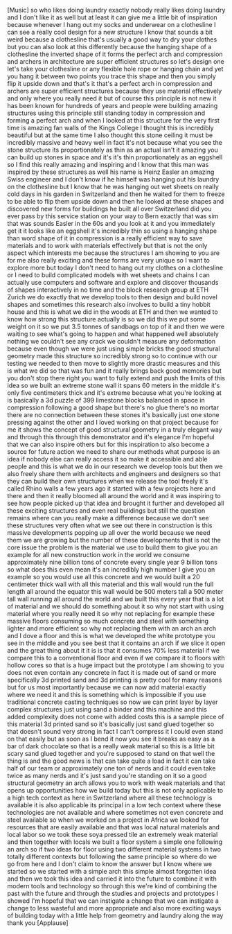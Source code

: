 
[Music]
so who likes doing laundry exactly
nobody really likes doing laundry and I
don&#39;t like it as well but at least it
can give me a little bit of inspiration
because whenever I hang out my socks and
underwear on a clothesline I can see a
really cool design for a new structure I
know that sounds a bit weird because a
clothesline
that&#39;s usually a good way to dry your
clothes but you can also look at this
differently because the hanging shape of
a clothesline the inverted shape of it
forms the perfect arch and compression
and archers in architecture are super
efficient structures so let&#39;s design one
let&#39;s take your clothesline or any
flexible hole rope or hanging chain and
yet you hang it between two points you
trace this shape and then you simply
flip it upside down and that&#39;s it that&#39;s
a perfect arch in compression and
archers are super efficient structures
because they use material effectively
and only where you really need it but of
course this principle is not new it has
been known for hundreds of years and
people were building amazing structures
using this principle still standing
today in compression and forming a
perfect arch and when I looked at this
structure for the very first time is
amazing fan walls of the Kings College I
thought this is incredibly beautiful but
at the same time I also thought this
stone ceiling it must be incredibly
massive and heavy
well in fact it&#39;s not because what you
see the stone structure its
proportionately as thin as an actual
isn&#39;t it amazing you can build up stones
in space and it&#39;s it&#39;s thin
proportionately as an eggshell so I find
this really amazing and inspiring and I
know that this man was inspired by these
structures as well
his name is Heinz Easler an amazing
Swiss engineer and I don&#39;t know if he
himself was hanging out his laundry on
the clothesline but I know that he was
hanging out wet sheets on really cold
days in his garden in Switzerland and
then he waited for them to freeze to be
able to flip them upside down and then
he looked at these shapes and discovered
new forms for buildings he built all
over Switzerland
did you ever pass by this service
station on your way to Bern
exactly that was sim that was sounds
Easler in the 60s and you look at it and
you immediately get it it looks like an
eggshell it&#39;s incredibly thin so using a
hanging shape than word shape of it in
compression is a really efficient way to
save materials and to work with
materials effectively but that is not
the only aspect which interests me
because the structures I am showing to
you are for me also really exciting and
these forms are very unique so I want to
explore more but today I don&#39;t need to
hang out my clothes on a clothesline or
I need to build complicated models with
wet sheets and chains I can actually use
computers and software and explore and
discover thousands of shapes
interactively in no time and the block
research group at ETH Zurich we do
exactly that we develop tools to then
design and build novel shapes
and sometimes this research also
involves to build a tiny hobbit house
and this is what we did in the woods at
ETH and then we wanted to know how
strong this structure actually is so we
did this we put some weight on it so we
put 3.5 tonnes of sandbags on top of it
and then we were waiting to see what&#39;s
going to happen and what happened
well absolutely nothing we couldn&#39;t see
any crack we couldn&#39;t measure any
deformation because even though we were
just using simple bricks the good
structural geometry made this structure
so incredibly strong so to continue with
our testing we needed to then move to
slightly more drastic measures and this
is what we did so that was fun and it
really brings back good memories but you
don&#39;t stop there right you want to fully
extend and push the limits of this idea
so we built an extreme stone wall
it spans 60 meters in the middle it&#39;s
only five centimeters thick and it&#39;s
extreme because what you&#39;re looking at
is basically a 3d puzzle of 399
limestone blocks balanced in space in
compression following a good shape but
there&#39;s no glue there&#39;s no mortar there
are no connection between these stones
it&#39;s basically just one stone pressing
against the other and I loved working on
that project because for me it shows the
concept of good structural geometry in a
truly elegant way and through this
through this demonstrator and it&#39;s
elegance I&#39;m hopeful that we can also
inspire others but for this inspiration
to also become a source for future
action we need to share our methods what
purpose is an idea
if nobody else can really access it so
make it accessible and able people and
this is what we do in our research we
develop tools but then we also freely
share them with architects and engineers
and designers so that they can build
their own structures when we release the
tool freely
it&#39;s called Rhino walls a few years ago
it started with a few projects here and
there and then it really bloomed all
around the world and it was inspiring to
see how people picked up that idea and
brought it further and developed all
these exciting structures and even real
buildings but still the question remains
where can you really make a difference
because we don&#39;t see these structures
very often what we see out there in
construction is this massive
developments popping up all over the
world because we need them we are
growing but the number of these
developments that is not the core issue
the problem is the material we use to
build them to give you an example for
all new construction work in the world
we consume approximately nine billion
tons of concrete every single year 9
billion tons so what does this even mean
it&#39;s an incredibly high number I give
you an example so you would use all this
concrete and we would built a 20
centimeter thick wall with all this
material and this wall would run the
full length all around the equator this
wall would be 500 meters tall a 500
meter tall wall running all around the
world and we built this every year that
is a lot of material and we should do
something about it
so why not start with using material
where you really need it so why not
replacing for example these massive
floors consuming so much concrete and
steel with something lighter and more
efficient so why not replacing them with
an arch an arch and
I dove a floor and this is what we
developed the white prototype you see in
the middle and you see best that it
contains an arch if we slice it open and
the great thing about it it is is that
it consumes 70% less material if we
compare this to a conventional floor and
even if we compare it to floors with
hollow cores so that is a huge impact
but the prototype I am showing to you
does not even contain any concrete in
fact it is made out of sand or more
specifically 3d printed sand and 3d
printing is pretty cool for many reasons
but for us most importantly because we
can now add material exactly where we
need it and this is something which is
impossible if you use traditional
concrete casting techniques so now we
can print layer by layer complex
structures just using sand a binder and
this machine and this added complexity
does not come with added costs this is a
sample piece of this material 3d printed
sand so it&#39;s basically just sand glued
together
so that doesn&#39;t sound very strong in
fact I can&#39;t compress it I could even
stand on that easily but as soon as I
bend it now you see it breaks as easy as
a bar of dark chocolate so that is a
really weak material so this is a little
bit scary sand glued together and you&#39;re
supposed to stand on that well
the thing is and the good news is that
can take quite a load in fact it can
take half of our team or approximately
one ton of nerds and it could even take
twice as many nerds and it&#39;s just sand
you&#39;re standing on it so a good
structural geometry an arch allows you
to work with weak materials and that
opens up opportunities how we build
today but this is not only applicable to
a high tech context as here in
Switzerland where all these technology
is available it is also applicable its
principal in a low tech context where
these technologies are not available and
where sometimes not even concrete and
steel available so when we worked on a
project in Africa we looked for
resources that are easily available and
that was local natural materials and
local labor so we took these soya
pressed tile an extremely weak material
and then together with locals
we built a floor system a simple one
following an arch so if two ideas for
floor using two different material
systems in two totally different
contexts but following the same
principle
so where do we go from here and I don&#39;t
claim to know the answer but I know
where we started so we started with a
simple arch this simple almost forgotten
idea and then we took this idea and
carried it into the future to combine it
with modern tools and technology so
through this we&#39;re kind of combining the
past with the future and through the
studies and projects and prototypes I
showed I&#39;m hopeful that we can instigate
a change that we can instigate a change
to less wasteful and more appropriate
and also more exciting ways of building
today with a little help from geometry
and laundry along the way thank you
[Applause]
